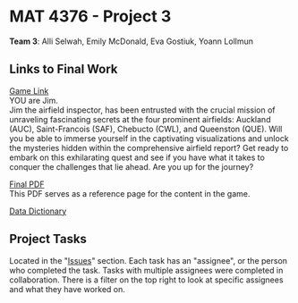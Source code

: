 # MAT 4376 - Project 3

**Team 3**: Alli Selwah, Emily McDonald, Eva Gostiuk, Yoann Lollmun

## Links to Final Work

[Game Link](https://vivante.itch.io/flying-through-borealia-queueing-systems)<br />
YOU are Jim. <br />
Jim the airfield inspector, has been entrusted with the crucial mission of unraveling fascinating secrets at the four prominent airfields: Auckland (AUC), Saint-Francois (SAF), Chebucto (CWL), and Queenston (QUE). Will you be able to immerse yourself in the captivating visualizations and unlock the mysteries hidden within the comprehensive airfield report? Get ready to embark on this exhilarating quest and see if you have what it takes to conquer the challenges that lie ahead. Are you up for the journey?



[Final PDF](https://github.com/EvaGostiuk/MAT4376-project-3-team-3/blob/master/MAT4376_Project3_FinalReport.pdf?raw=true)  <br />
This PDF serves as a reference page for the content in the game.

[Data Dictionary](https://docs.google.com/spreadsheets/d/17IvA-PzzZUNexGkVtO7XhCBO8_0ab7jI1joA-3qYwgg/edit?usp=sharing)

## Project Tasks

Located in the "[Issues](https://github.com/EvaGostiuk/MAT4376-project-3-team-3/issues)" section. Each task has an "assignee", or the person who completed the task. Tasks with multiple assignees were completed in collaboration. There is a filter on the top right to look at specific assignees and what they have worked on.
